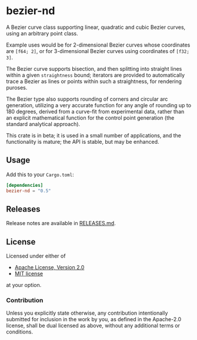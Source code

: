 # bezier-nd

A Bezier curve class supporting linear, quadratic and cubic Bezier curves,
using an arbitrary point class.

Example uses would be for 2-dimensional Bezier curves whose
coordinates are `[f64; 2]`, or for 3-dimensional Bezier curves using
coordinates of `[f32; 3]`.

The Bezier curve supports bisection, and then splitting into straight
lines within a given `straightness` bound; iterators are provided to
automatically trace a Bezier as lines or points within such a
straightness, for rendering puroses.

The Bezier type also supports rounding of corners and circular arc
generation, utilizing a very accurate function for any angle of
rounding up to 180 degrees, derived from a curve-fit from experimental
data, rather than an explicit mathematical function for the control
point generation (the standard analytical approach).

This crate is in beta; it is used in a small number of applications,
and the functionality is mature; the API is stable, but may be enhanced.

## Usage

Add this to your `Cargo.toml`:

```toml
[dependencies]
bezier-nd = "0.5"
```

## Releases

Release notes are available in [RELEASES.md](RELEASES.md).

## License

Licensed under either of

 * [Apache License, Version 2.0](http://www.apache.org/licenses/LICENSE-2.0)
 * [MIT license](http://opensource.org/licenses/MIT)

at your option.

### Contribution

Unless you explicitly state otherwise, any contribution intentionally submitted
for inclusion in the work by you, as defined in the Apache-2.0 license, shall be
dual licensed as above, without any additional terms or conditions.
